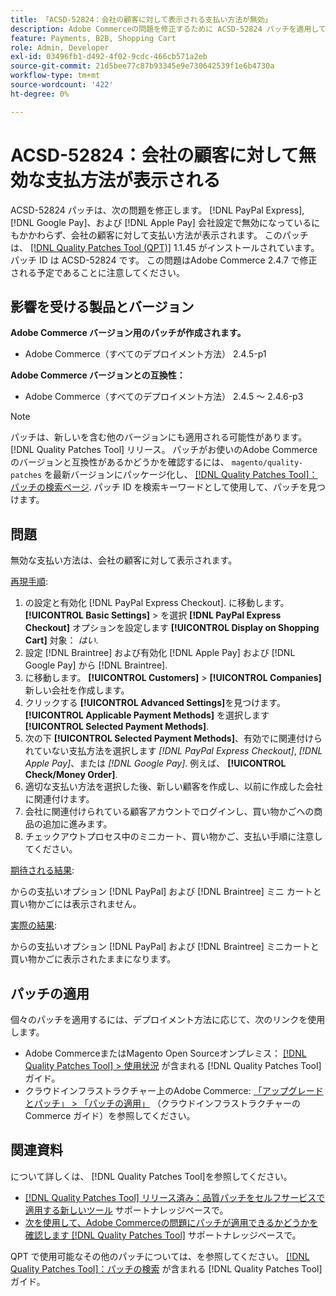 ```yaml
---
title: 「ACSD-52824：会社の顧客に対して表示される支払い方法が無効」
description: Adobe Commerceの問題を修正するために ACSD-52824 パッチを適用してください。この問題の場所は次のとおりです。 [!DNL PayPal Express], [!DNL Google Pay], and [!DNL Apple Pay] 会社設定で無効になっているにもかかわらず、会社の顧客に対して支払い方法が表示されます。
feature: Payments, B2B, Shopping Cart
role: Admin, Developer
exl-id: 03496fb1-d492-4f02-9cdc-466cb571a2eb
source-git-commit: 21d5bee77c87b93345e9e730642539f1e6b4730a
workflow-type: tm+mt
source-wordcount: '422'
ht-degree: 0%

---
```


# ACSD-52824：会社の顧客に対して無効な支払方法が表示される

ACSD-52824 パッチは、次の問題を修正します。 [!DNL PayPal Express], [!DNL Google Pay]、および [!DNL Apple Pay] 会社設定で無効になっているにもかかわらず、会社の顧客に対して支払い方法が表示されます。 このパッチは、 [[!DNL Quality Patches Tool (QPT)]](/help/announcements/adobe-commerce-announcements/magento-quality-patches-released-new-tool-to-self-serve-quality-patches.md) 1.1.45 がインストールされています。 パッチ ID は ACSD-52824 です。 この問題はAdobe Commerce 2.4.7 で修正される予定であることに注意してください。

## 影響を受ける製品とバージョン

**Adobe Commerce バージョン用のパッチが作成されます。**

* Adobe Commerce（すべてのデプロイメント方法） 2.4.5-p1

**Adobe Commerce バージョンとの互換性：**

* Adobe Commerce（すべてのデプロイメント方法） 2.4.5 ～ 2.4.6-p3

>[!NOTE]
>
>パッチは、新しいを含む他のバージョンにも適用される可能性があります。 [!DNL Quality Patches Tool] リリース。 パッチがお使いのAdobe Commerceのバージョンと互換性があるかどうかを確認するには、 `magento/quality-patches` を最新バージョンにパッケージ化し、 [[!DNL Quality Patches Tool]：パッチの検索ページ](https://experienceleague.adobe.com/tools/commerce-quality-patches/index.html). パッチ ID を検索キーワードとして使用して、パッチを見つけます。

## 問題

無効な支払い方法は、会社の顧客に対して表示されます。

<u>再現手順</u>:

1. の設定と有効化 [!DNL PayPal Express Checkout]. に移動します。 **[!UICONTROL Basic Settings]** > を選択 **[!DNL PayPal Express Checkout]** オプションを設定します **[!UICONTROL Display on Shopping Cart]** 対象： *はい*.
1. 設定 [!DNL Braintree] および有効化 [!DNL Apple Pay] および [!DNL Google Pay] から [!DNL Braintree].
1. に移動します。 **[!UICONTROL Customers]** > **[!UICONTROL Companies]** 新しい会社を作成します。
1. クリックする **[!UICONTROL Advanced Settings]**&#x200B;を見つけます。 **[!UICONTROL Applicable Payment Methods]** を選択します **[!UICONTROL Selected Payment Methods]**.
1. 次の下 **[!UICONTROL Selected Payment Methods]**、有効でに関連付けられていない支払方法を選択します *[!DNL PayPal Express Checkout]*, *[!DNL Apple Pay]*、または *[!DNL Google Pay]*. 例えば、 **[!UICONTROL Check/Money Order]**.
1. 適切な支払い方法を選択した後、新しい顧客を作成し、以前に作成した会社に関連付けます。
1. 会社に関連付けられている顧客アカウントでログインし、買い物かごへの商品の追加に進みます。
1. チェックアウトプロセス中のミニカート、買い物かご、支払い手順に注意してください。

<u>期待される結果</u>:

からの支払いオプション [!DNL PayPal] および [!DNL Braintree] ミニ カートと買い物かごには表示されません。

<u>実際の結果</u>:

からの支払いオプション [!DNL PayPal] および [!DNL Braintree] ミニカートと買い物かごに表示されたままになります。

## パッチの適用

個々のパッチを適用するには、デプロイメント方法に応じて、次のリンクを使用します。

* Adobe CommerceまたはMagento Open Sourceオンプレミス： [[!DNL Quality Patches Tool] > 使用状況](https://experienceleague.adobe.com/docs/commerce-operations/tools/quality-patches-tool/usage.html) が含まれる [!DNL Quality Patches Tool] ガイド。
* クラウドインフラストラクチャー上のAdobe Commerce: [「アップグレードとパッチ」 > 「パッチの適用」](https://experienceleague.adobe.com/docs/commerce-cloud-service/user-guide/develop/upgrade/apply-patches.html) （クラウドインフラストラクチャーのCommerce ガイド）を参照してください。

## 関連資料

について詳しくは、 [!DNL Quality Patches Tool]を参照してください。

* [[!DNL Quality Patches Tool] リリース済み：品質パッチをセルフサービスで適用する新しいツール](/help/announcements/adobe-commerce-announcements/magento-quality-patches-released-new-tool-to-self-serve-quality-patches.md) サポートナレッジベースで。
* [次を使用して、Adobe Commerceの問題にパッチが適用できるかどうかを確認します [!DNL Quality Patches Tool]](/help/support-tools/patches-available-in-qpt-tool/check-patch-for-magento-issue-with-magento-quality-patches.md) サポートナレッジベースで。

QPT で使用可能なその他のパッチについては、を参照してください。 [[!DNL Quality Patches Tool]：パッチの検索](https://experienceleague.adobe.com/tools/commerce-quality-patches/index.html) が含まれる [!DNL Quality Patches Tool] ガイド。
